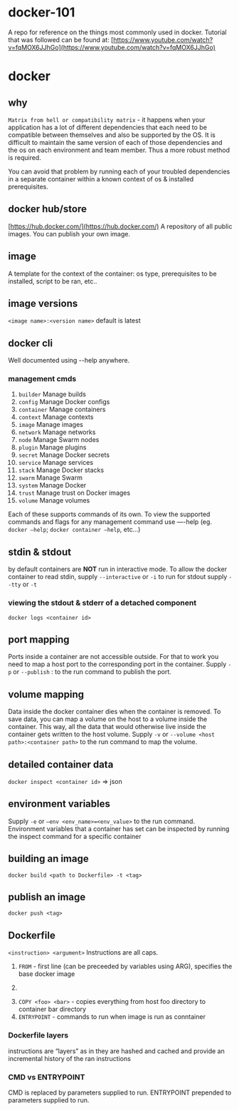 # docker-101
A repo for reference on the things most commonly used in docker. Tutorial that was followed can be found at: [https://www.youtube.com/watch?v=fqMOX6JJhGo](https://www.youtube.com/watch?v=fqMOX6JJhGo)


# docker

## why
```Matrix from hell or compatibility matrix``` - it happens when your application has a lot of different dependencies that each need to be compatible between themselves and also be supported by the OS. It is difficult to maintain the same version of each of those dependencies and the os on each environment and team member. Thus a more robust method is required.

You can avoid that problem by running each of your troubled dependencies in a separate container within a known context of os & installed prerequisites. 


## docker hub/store
[https://hub.docker.com/](https://hub.docker.com/)
A repository of all public images. You can publish your own image.


## image
A template for the context of the container: os type, prerequisites to be installed, script to be ran, etc..

## image versions
```<image name>:<version name>```
default is latest

## docker cli
Well documented using --help anywhere.

### management cmds
1. ```builder```     Manage builds
1. ```config```      Manage Docker configs
1. ```container```   Manage containers
1. ```context```     Manage contexts
1. ```image```       Manage images
1. ```network```     Manage networks
1. ```node```        Manage Swarm nodes
1. ```plugin```      Manage plugins
1. ```secret```      Manage Docker secrets
1. ```service```     Manage services
1. ```stack```       Manage Docker stacks
1. ```swarm```       Manage Swarm
1. ```system```      Manage Docker
1. ```trust```       Manage trust on Docker images
1. ```volume```      Manage volumes

Each of these supports commands of its own. To view the supported commands and flags for any management command use —-help (eg. ```docker —help```; ```docker container —help```, etc...)

## stdin & stdout
by default containers are **NOT** run in interactive mode. To allow the docker container to read stdin, supply ```--interactive``` or ```-i``` to run
for stdout supply ```--tty``` or ```-t```

### viewing the stdout & stderr of a detached component
```docker logs <container id>```

## port mapping
Ports inside a container are not accessible outside. For that to work you need to map a host port to the corresponding port in the container. Supply ```-p``` or ```--publish``` <host port>:<container port> to the run command to publish the port.


## volume mapping
Data inside the docker container dies when the container is removed. To save data, you can map a volume on the host to a volume inside the container. This way, all the data that would otherwise live inside the container gets written to the host volume. Supply ```-v``` or ```--volume <host path>:<container path>``` to the run command to map the volume.


## detailed container data
```docker inspect <container id>``` => json

## environment variables
Supply ```-e``` or ```—env <env_name>=<env_value>``` to the run command.
Environment variables that a container has set can be inspected by running the inspect command for a specific container 


## building an image
```docker build <path to Dockerfile> -t <tag>```

## publish an image
```docker push <tag>```

## Dockerfile
```<instruction> <argument>```
Instructions are all caps.
1. ```FROM``` - first line (can be preceeded by variables using ARG), specifies the base docker image
1. ```RUN - runs argument in the bash
1. ```COPY <foo> <bar>``` - copies everything from host foo directory to container bar directory
1. ```ENTRYPOINT``` - commands to run when image is run as conntainer

### Dockerfile layers
instructions are “layers” as in they are hashed and cached and provide an incremental history of the ran instructions 

### CMD vs ENTRYPOINT
CMD is replaced by parameters supplied to run. 
ENTRYPOINT prepended to parameters supplied to run.
